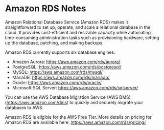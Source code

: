 # Amazon RDS Notes

Amazon Relational Database Service (Amazon RDS) makes it straightforward to set up, operate, and scale a relational database in the cloud. It provides cost-efficient and resizable capacity while automating time-consuming administration tasks such as provisioning hardware, setting up the database, patching, and making backups.

Amazon RDS currently supports six database engines:

  -  Amazon Aurora: https://aws.amazon.com/rds/aurora/
  -  PostgreSQL: https://aws.amazon.com/rds/postgresql/
  -  MySQL: https://aws.amazon.com/rds/mysql/
  -  MariaDB: https://aws.amazon.com/rds/mariadb/
  -  Oracle: https://aws.amazon.com/rds/oracle/
  - Microsoft SQL Server: https://aws.amazon.com/rds/sqlserver/

You can use the AWS Database Migration Service (AWS DMS) (https://aws.amazon.com/dms) to quickly and securely migrate your databases to AWS.

Amazon RDS is eligible for the AWS Free Tier. More details on pricing for Amazon RDS are available here: https://aws.amazon.com/rds/pricing/